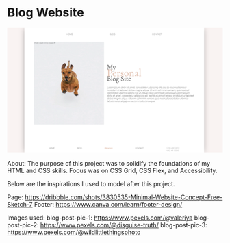 # Blog Website

![Blog Website Capture](./images/blog-website-capture.png)

About:
The purpose of this project was to solidify the foundations of my HTML and CSS skills. Focus was on CSS Grid, CSS Flex, and Accessibility.

Below are the inspirations I used to model after this project.

Page: https://dribbble.com/shots/3830535-Minimal-Website-Concept-Free-Sketch-7
Footer: https://www.canva.com/learn/footer-design/

Images used:
blog-post-pic-1: https://www.pexels.com/@valeriya
blog-post-pic-2: https://www.pexels.com/@disguise-truth/
blog-post-pic-3: https://www.pexels.com/@wildlittlethingsphoto
